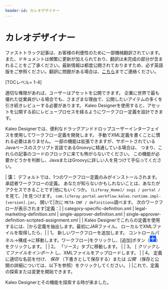 ```yaml
---
header-id: カレオデザイナー
---
```


# カレオデザイナー

<p class="alert alert-info"><span class="wysiwyg-color-blue120">ファストトラック記事は、お客様の利便性のために一部機械翻訳されています。また、ドキュメントは頻繁に更新が加えられており、翻訳は未完成の部分が含まれることをご了承ください。最新情報は都度公開されておりますため、必ず英語版をご参照ください。翻訳に問題がある場合は、<a href="mailto:support-content-jp@liferay.com">こちら</a>までご連絡ください。</span></p>

[TOCレベル= 1-4]

適切な権限があれば、ユーザーはアセットを公開できます。 企業に世界で最も優れた従業員がいる場合でも、さまざまな理由で、公開したいアイテムの多くを引き続きレビューする必要があります。 Kaleo Designerを使用すると、アセットを公開する前にレビュープロセスを経るようにワークフロー定義を設計できます。

Kaleo Designerでは、便利なドラッグアンドドロップユーザーインターフェイスを使用してワークフロー定義を開発します。 手動でXML定義を書くことに慣れる必要はありません。 一部の機能は拡張できますが、サポートされているJavaベースのスクリプト言語であるGroovyに精通している場合は、 つまり、これらの記事のコードのブロックに来ても怖がらないでください。 この機能が必要かどうかを判断し、JavaまたはGroovyに詳しい人を見つけて手伝ってください。

| **注：** デフォルトでは、1つのワークフロー定義のみがインストールされます。承認者ワークフローの定義。 あなたが知らないかもしれないことは、あなたがアクセスできることです|他にもいくつか。 `[Liferay_Home]/ osgi / portal /` を見て、|を見つけます。 `com.liferay.portal.workflow.kaleo.runtime.impl-[version].jar`。 開いて|次に `META-INF / definitions`調べます。 次のワークフローが表示されます|定義：| | category-specific-definition.xml | legal-marketing-definition.xml | single-approver-definition.xml | single-approver-definition-scripted-assignment.xml | | Kaleo Designerでこれらの定義を使用するには、|から定義を抽出します。最初にJARファイル。 ローカルでXMLファイルを取得したら、| | 1。 新しいワークフローを追加します。 コントロールパネル→構成→に移動します。ワークフロー]をクリックし、[追加]ボタン（![Add](../../../images/icon-add.png)）をクリックします。 | | 2。 「ソース」タブに移動します。 | | 3。 [ *クリックしてファイルをインポート* し、XMLファイルをアップロードします。 | | 4。 定義に適切な名前を付け、 *保存* （下書きとして保存する）または *公開* （保存と公開の詳細については、以下を参照）をクリックしてください。 | |これで、定義の探索または変更を開始できます。

Kaleo Designerとその機能を探索する時が来ました。
